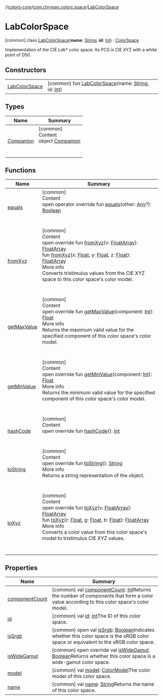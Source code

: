 //[colors-core](../../../index.md)/[com.chrynan.colors.space](../index.md)/[LabColorSpace](index.md)



# LabColorSpace  
 [common] class [LabColorSpace](index.md)(**name**: [String](https://kotlinlang.org/api/latest/jvm/stdlib/kotlin/-string/index.html), **id**: [Int](https://kotlinlang.org/api/latest/jvm/stdlib/kotlin/-int/index.html)) : [ColorSpace](../-color-space/index.md)

Implementation of the CIE L*a*b* color space. Its PCS is CIE XYZ with a white point of D50.

   


## Constructors  
  
| | |
|---|---|
| <a name="com.chrynan.colors.space/LabColorSpace/LabColorSpace/#kotlin.String#kotlin.Int/PointingToDeclaration/"></a>[LabColorSpace](-lab-color-space.md)| <a name="com.chrynan.colors.space/LabColorSpace/LabColorSpace/#kotlin.String#kotlin.Int/PointingToDeclaration/"></a> [common] fun [LabColorSpace](-lab-color-space.md)(name: [String](https://kotlinlang.org/api/latest/jvm/stdlib/kotlin/-string/index.html), id: [Int](https://kotlinlang.org/api/latest/jvm/stdlib/kotlin/-int/index.html))   <br>|


## Types  
  
|  Name |  Summary | 
|---|---|
| <a name="com.chrynan.colors.space/LabColorSpace.Companion///PointingToDeclaration/"></a>[Companion](-companion/index.md)| <a name="com.chrynan.colors.space/LabColorSpace.Companion///PointingToDeclaration/"></a>[common]  <br>Content  <br>object [Companion](-companion/index.md)  <br><br><br>|


## Functions  
  
|  Name |  Summary | 
|---|---|
| <a name="com.chrynan.colors.space/ColorSpace/equals/#kotlin.Any?/PointingToDeclaration/"></a>[equals](../-color-space/equals.md)| <a name="com.chrynan.colors.space/ColorSpace/equals/#kotlin.Any?/PointingToDeclaration/"></a>[common]  <br>Content  <br>open operator override fun [equals](../-color-space/equals.md)(other: [Any](https://kotlinlang.org/api/latest/jvm/stdlib/kotlin/-any/index.html)?): [Boolean](https://kotlinlang.org/api/latest/jvm/stdlib/kotlin/-boolean/index.html)  <br><br><br>|
| <a name="com.chrynan.colors.space/LabColorSpace/fromXyz/#kotlin.FloatArray/PointingToDeclaration/"></a>[fromXyz](from-xyz.md)| <a name="com.chrynan.colors.space/LabColorSpace/fromXyz/#kotlin.FloatArray/PointingToDeclaration/"></a>[common]  <br>Content  <br>open override fun [fromXyz](from-xyz.md)(v: [FloatArray](https://kotlinlang.org/api/latest/jvm/stdlib/kotlin/-float-array/index.html)): [FloatArray](https://kotlinlang.org/api/latest/jvm/stdlib/kotlin/-float-array/index.html)  <br>fun [fromXyz](../-color-space/from-xyz.md)(x: [Float](https://kotlinlang.org/api/latest/jvm/stdlib/kotlin/-float/index.html), y: [Float](https://kotlinlang.org/api/latest/jvm/stdlib/kotlin/-float/index.html), z: [Float](https://kotlinlang.org/api/latest/jvm/stdlib/kotlin/-float/index.html)): [FloatArray](https://kotlinlang.org/api/latest/jvm/stdlib/kotlin/-float-array/index.html)  <br>More info  <br>Converts tristimulus values from the CIE XYZ space to this color space's color model.  <br><br><br>|
| <a name="com.chrynan.colors.space/LabColorSpace/getMaxValue/#kotlin.Int/PointingToDeclaration/"></a>[getMaxValue](get-max-value.md)| <a name="com.chrynan.colors.space/LabColorSpace/getMaxValue/#kotlin.Int/PointingToDeclaration/"></a>[common]  <br>Content  <br>open override fun [getMaxValue](get-max-value.md)(component: [Int](https://kotlinlang.org/api/latest/jvm/stdlib/kotlin/-int/index.html)): [Float](https://kotlinlang.org/api/latest/jvm/stdlib/kotlin/-float/index.html)  <br>More info  <br>Returns the maximum valid value for the specified component of this color space's color model.  <br><br><br>|
| <a name="com.chrynan.colors.space/LabColorSpace/getMinValue/#kotlin.Int/PointingToDeclaration/"></a>[getMinValue](get-min-value.md)| <a name="com.chrynan.colors.space/LabColorSpace/getMinValue/#kotlin.Int/PointingToDeclaration/"></a>[common]  <br>Content  <br>open override fun [getMinValue](get-min-value.md)(component: [Int](https://kotlinlang.org/api/latest/jvm/stdlib/kotlin/-int/index.html)): [Float](https://kotlinlang.org/api/latest/jvm/stdlib/kotlin/-float/index.html)  <br>More info  <br>Returns the minimum valid value for the specified component of this color space's color model.  <br><br><br>|
| <a name="com.chrynan.colors.space/ColorSpace/hashCode/#/PointingToDeclaration/"></a>[hashCode](../-color-space/hash-code.md)| <a name="com.chrynan.colors.space/ColorSpace/hashCode/#/PointingToDeclaration/"></a>[common]  <br>Content  <br>open override fun [hashCode](../-color-space/hash-code.md)(): [Int](https://kotlinlang.org/api/latest/jvm/stdlib/kotlin/-int/index.html)  <br><br><br>|
| <a name="com.chrynan.colors.space/ColorSpace/toString/#/PointingToDeclaration/"></a>[toString](../-color-space/to-string.md)| <a name="com.chrynan.colors.space/ColorSpace/toString/#/PointingToDeclaration/"></a>[common]  <br>Content  <br>open override fun [toString](../-color-space/to-string.md)(): [String](https://kotlinlang.org/api/latest/jvm/stdlib/kotlin/-string/index.html)  <br>More info  <br>Returns a string representation of the object.  <br><br><br>|
| <a name="com.chrynan.colors.space/LabColorSpace/toXyz/#kotlin.FloatArray/PointingToDeclaration/"></a>[toXyz](to-xyz.md)| <a name="com.chrynan.colors.space/LabColorSpace/toXyz/#kotlin.FloatArray/PointingToDeclaration/"></a>[common]  <br>Content  <br>open override fun [toXyz](to-xyz.md)(v: [FloatArray](https://kotlinlang.org/api/latest/jvm/stdlib/kotlin/-float-array/index.html)): [FloatArray](https://kotlinlang.org/api/latest/jvm/stdlib/kotlin/-float-array/index.html)  <br>fun [toXyz](../-color-space/to-xyz.md)(r: [Float](https://kotlinlang.org/api/latest/jvm/stdlib/kotlin/-float/index.html), g: [Float](https://kotlinlang.org/api/latest/jvm/stdlib/kotlin/-float/index.html), b: [Float](https://kotlinlang.org/api/latest/jvm/stdlib/kotlin/-float/index.html)): [FloatArray](https://kotlinlang.org/api/latest/jvm/stdlib/kotlin/-float-array/index.html)  <br>More info  <br>Converts a color value from this color space's model to tristimulus CIE XYZ values.  <br><br><br>|


## Properties  
  
|  Name |  Summary | 
|---|---|
| <a name="com.chrynan.colors.space/LabColorSpace/componentCount/#/PointingToDeclaration/"></a>[componentCount](index.md#%5Bcom.chrynan.colors.space%2FLabColorSpace%2FcomponentCount%2F%23%2FPointingToDeclaration%2F%5D%2FProperties%2F1235785652)| <a name="com.chrynan.colors.space/LabColorSpace/componentCount/#/PointingToDeclaration/"></a> [common] val [componentCount](index.md#%5Bcom.chrynan.colors.space%2FLabColorSpace%2FcomponentCount%2F%23%2FPointingToDeclaration%2F%5D%2FProperties%2F1235785652): [Int](https://kotlinlang.org/api/latest/jvm/stdlib/kotlin/-int/index.html)Returns the number of components that form a color value according to this color space's color model.   <br>|
| <a name="com.chrynan.colors.space/LabColorSpace/id/#/PointingToDeclaration/"></a>[id](index.md#%5Bcom.chrynan.colors.space%2FLabColorSpace%2Fid%2F%23%2FPointingToDeclaration%2F%5D%2FProperties%2F1235785652)| <a name="com.chrynan.colors.space/LabColorSpace/id/#/PointingToDeclaration/"></a> [common] val [id](index.md#%5Bcom.chrynan.colors.space%2FLabColorSpace%2Fid%2F%23%2FPointingToDeclaration%2F%5D%2FProperties%2F1235785652): [Int](https://kotlinlang.org/api/latest/jvm/stdlib/kotlin/-int/index.html)The ID of this color space.   <br>|
| <a name="com.chrynan.colors.space/LabColorSpace/isSrgb/#/PointingToDeclaration/"></a>[isSrgb](index.md#%5Bcom.chrynan.colors.space%2FLabColorSpace%2FisSrgb%2F%23%2FPointingToDeclaration%2F%5D%2FProperties%2F1235785652)| <a name="com.chrynan.colors.space/LabColorSpace/isSrgb/#/PointingToDeclaration/"></a> [common] open val [isSrgb](index.md#%5Bcom.chrynan.colors.space%2FLabColorSpace%2FisSrgb%2F%23%2FPointingToDeclaration%2F%5D%2FProperties%2F1235785652): [Boolean](https://kotlinlang.org/api/latest/jvm/stdlib/kotlin/-boolean/index.html)Indicates whether this color space is the sRGB color space or equivalent to the sRGB color space.   <br>|
| <a name="com.chrynan.colors.space/LabColorSpace/isWideGamut/#/PointingToDeclaration/"></a>[isWideGamut](is-wide-gamut.md)| <a name="com.chrynan.colors.space/LabColorSpace/isWideGamut/#/PointingToDeclaration/"></a> [common] open override val [isWideGamut](is-wide-gamut.md): [Boolean](https://kotlinlang.org/api/latest/jvm/stdlib/kotlin/-boolean/index.html)Returns whether this color space is a wide-gamut color space.   <br>|
| <a name="com.chrynan.colors.space/LabColorSpace/model/#/PointingToDeclaration/"></a>[model](index.md#%5Bcom.chrynan.colors.space%2FLabColorSpace%2Fmodel%2F%23%2FPointingToDeclaration%2F%5D%2FProperties%2F1235785652)| <a name="com.chrynan.colors.space/LabColorSpace/model/#/PointingToDeclaration/"></a> [common] val [model](index.md#%5Bcom.chrynan.colors.space%2FLabColorSpace%2Fmodel%2F%23%2FPointingToDeclaration%2F%5D%2FProperties%2F1235785652): [ColorModel](../-color-model/index.md)The color model of this color space.   <br>|
| <a name="com.chrynan.colors.space/LabColorSpace/name/#/PointingToDeclaration/"></a>[name](index.md#%5Bcom.chrynan.colors.space%2FLabColorSpace%2Fname%2F%23%2FPointingToDeclaration%2F%5D%2FProperties%2F1235785652)| <a name="com.chrynan.colors.space/LabColorSpace/name/#/PointingToDeclaration/"></a> [common] val [name](index.md#%5Bcom.chrynan.colors.space%2FLabColorSpace%2Fname%2F%23%2FPointingToDeclaration%2F%5D%2FProperties%2F1235785652): [String](https://kotlinlang.org/api/latest/jvm/stdlib/kotlin/-string/index.html)Returns the name of this color space.   <br>|

